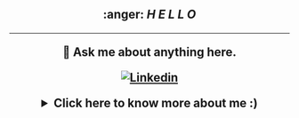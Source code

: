 <h2 align="center">
	:anger: <i>H E L L O </i>




---

 
  💬 Ask me about anything here.
	  
[![Linkedin](https://img.shields.io/badge/linked-in-369?style=flat-square&logo=linkedin&logoColor=white&color=blue)](https://www.linkedin.com/in/siham-badyine)
	  




<details>
 <summary>Click here to know more about me :)</summary>

 <div align="center">
	 


 <table><tr><td valign="top" width="50%"><br>I 've started  my curriculum at the Holberton School Paris, France in January 2022 for being a Great Software Engineer to solve problems and help people.
  </td></tr></table></div>
  </details>
 

       

 
 

